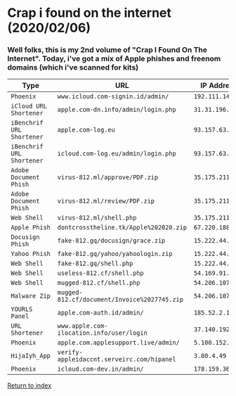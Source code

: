 <h1>Crap i found on the internet (2020/02/06)</h1>
<h3>Well folks, this is my 2nd volume of "Crap I Found On The Internet". Today, i've got a mix of Apple phishes and freenom domains (which i've scanned for kits)</h3>

|Type                     |URL                                         |IP Address      |Threat Actor Email           |
|-------------------------|--------------------------------------------|----------------|-----------------------------|
|`Phoenix`                |`www.icloud.com-signin.id/admin/`           |`192.111.147.51`|`N/A`                        |
|`iCloud URL Shortener`   |`apple.com-dn.info/admin/login.php`         |`31.31.196.197` |`N/A`                        |
|`iBenchrif URL Shortener`|`apple.com-log.eu`                          |`93.157.63.221` |`N/A`                        |
|`iBenchrif URL Shortener`|`icloud.com-log.eu/admin/login.php`         |`93.157.63.221` |`N/A`                        |
|`Adobe Document Phish`   |`virus-812.ml/approve/PDF.zip`              |`35.175.211.65` |`dnovanton@gmail.com`        |
|`Adobe Document Phish`   |`virus-812.ml/review/PDF.zip`               |`35.175.211.65` |`dnovanton@gmail.com`        |
|`Web Shell`              |`virus-812.ml/shell.php`                    |`35.175.211.65` |`N/A`                        |
|`Apple Phish`            |`dontcrosstheline.tk/Apple%202020.zip`      |`67.220.188.162`|`coffeyanderson001@gmail.com`|
|`Docusign Phish`         |`fake-812.gq/docusign/grace.zip`            |`15.222.44.122` |`rakapaksi133@gmail.com`     |
|`Yahoo Phish`            |`fake-812.gq/yahoo/yahoologin.zip`          |`15.222.44.122` |`youremailhere@gmail.com`    |
|`Web Shell`              |`fake-812.gq/shell.php`                     |`15.222.44.122` |`N/A`                        |
|`Web Shell`              |`useless-812.cf/shell.php`                  |`54.169.91.206` |`N/A`                        |
|`Web Shell`              |`mugged-812.cf/shell.php`                   |`54.206.107.221`|`N/A`                        |
|`Malware Zip`            |`mugged-812.cf/document/Invoice%2027745.zip`|`54.206.107.221`|`N/A`                        |
|`YOURLS Panel`           |`apple.com-auth.id/admin/`                  |`185.52.2.117`  |`N/A`                        |
|`URL Shortener`          |`www.apple.com-ilocation.info/user/login`   |`37.140.192.154`|`N/A`                        |
|`Phoenix`                |`apple.com.applesupport.live/admin/`        |`5.100.152.162` |`N/A`                        |
|`HijaIyh_App`            |`verify-appleidaccnt.serveirc.com/hipanel`  |`3.80.4.49`     |`N/A`                        |
|`Phoenix`                |`icloud.com-dev.in/admin/`                  |`178.159.36.140`|`N/A`                        |

<a href="/">Return to index</a>